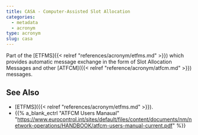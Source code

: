 ```yaml
---
title: CASA - Computer-Assisted Slot Allocation
categories:
  - metadata
  - acronym
type: acronym
slug: casa
---
```



Part of the [ETFMS]{{< relref "references/acronym/etfms.md" >}}) which provides automatic message exchange in the form
of Slot Allocation Messages and other [ATFCM]({{< relref "reference/acronym/atfcm.md" >}}) messages.


## See Also

* [ETFMS]({{< relref "references/acronym/etfms.md" >}}).
* {{% a_blank_ectrl "ATFCM Users Manaual" "https://www.eurocontrol.int/sites/default/files/content/documents/nm/network-operations/HANDBOOK/atfcm-users-manual-current.pdf" %}}
